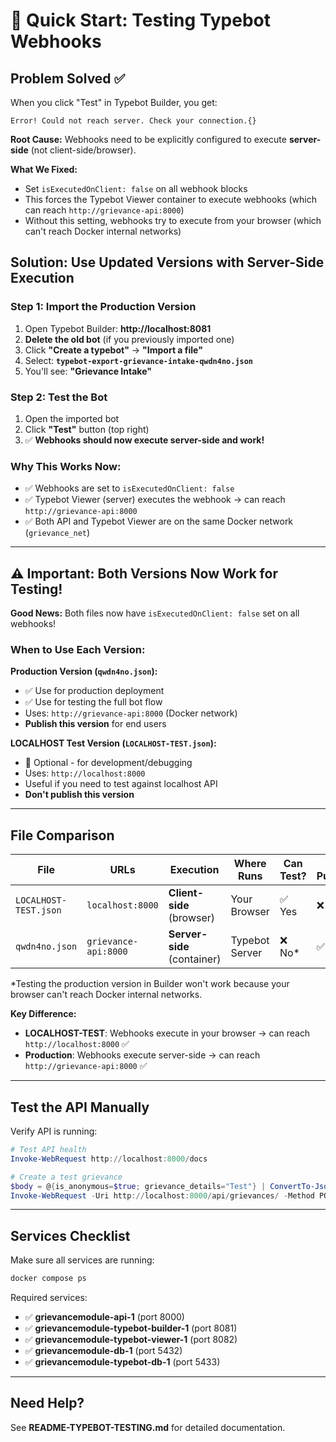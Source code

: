 # 🚀 Quick Start: Testing Typebot Webhooks

## Problem Solved ✅
When you click "Test" in Typebot Builder, you get:
```
Error! Could not reach server. Check your connection.{}
```

**Root Cause:** Webhooks need to be explicitly configured to execute **server-side** (not client-side/browser).

**What We Fixed:**
- Set `isExecutedOnClient: false` on all webhook blocks
- This forces the Typebot Viewer container to execute webhooks (which can reach `http://grievance-api:8000`)
- Without this setting, webhooks try to execute from your browser (which can't reach Docker internal networks)

## Solution: Use Updated Versions with Server-Side Execution

### Step 1: Import the Production Version
1. Open Typebot Builder: **http://localhost:8081**
2. **Delete the old bot** (if you previously imported one)
3. Click **"Create a typebot"** → **"Import a file"**
4. Select: **`typebot-export-grievance-intake-qwdn4no.json`**
5. You'll see: **"Grievance Intake"**

### Step 2: Test the Bot
1. Open the imported bot
2. Click **"Test"** button (top right)
3. ✅ **Webhooks should now execute server-side and work!**

### Why This Works Now:
- ✅ Webhooks are set to `isExecutedOnClient: false`
- ✅ Typebot Viewer (server) executes the webhook → can reach `http://grievance-api:8000`
- ✅ Both API and Typebot Viewer are on the same Docker network (`grievance_net`)

---

## ⚠️ Important: Both Versions Now Work for Testing!

**Good News:** Both files now have `isExecutedOnClient: false` set on all webhooks!

### When to Use Each Version:

**Production Version (`qwdn4no.json`):**
- ✅ Use for production deployment
- ✅ Use for testing the full bot flow
- Uses: `http://grievance-api:8000` (Docker network)
- **Publish this version** for end users

**LOCALHOST Test Version (`LOCALHOST-TEST.json`):**
- 🧪 Optional - for development/debugging
- Uses: `http://localhost:8000`
- Useful if you need to test against localhost API
- **Don't publish this version**

---

## File Comparison

| File | URLs | Execution | Where Runs | Can Test? | Can Publish? |
|------|------|-----------|------------|-----------|--------------|
| `LOCALHOST-TEST.json` | `localhost:8000` | **Client-side** (browser) | Your Browser | ✅ Yes | ❌ No |
| `qwdn4no.json` | `grievance-api:8000` | **Server-side** (container) | Typebot Server | ❌ No* | ✅ Yes |

*Testing the production version in Builder won't work because your browser can't reach Docker internal networks.

**Key Difference:**
- **LOCALHOST-TEST**: Webhooks execute in your browser → can reach `http://localhost:8000` ✅
- **Production**: Webhooks execute server-side → can reach `http://grievance-api:8000` ✅

---

## Test the API Manually

Verify API is running:
```powershell
# Test API health
Invoke-WebRequest http://localhost:8000/docs

# Create a test grievance
$body = @{is_anonymous=$true; grievance_details="Test"} | ConvertTo-Json
Invoke-WebRequest -Uri http://localhost:8000/api/grievances/ -Method POST -Body $body -ContentType "application/json"
```

---

## Services Checklist

Make sure all services are running:
```bash
docker compose ps
```

Required services:
- ✅ **grievancemodule-api-1** (port 8000)
- ✅ **grievancemodule-typebot-builder-1** (port 8081)
- ✅ **grievancemodule-typebot-viewer-1** (port 8082)
- ✅ **grievancemodule-db-1** (port 5432)
- ✅ **grievancemodule-typebot-db-1** (port 5433)

---

## Need Help?

See **README-TYPEBOT-TESTING.md** for detailed documentation.
